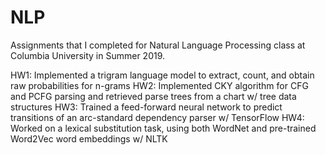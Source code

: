 # NLP
Assignments that I completed for Natural Language Processing class at Columbia University in Summer 2019.

HW1: Implemented a trigram language model to extract, count, and obtain raw probabilities for n-grams
HW2: Implemented CKY algorithm for CFG and PCFG parsing and retrieved parse trees from a chart w/ tree data structures
HW3: Trained a feed-forward neural network to predict transitions of an arc-standard dependency parser w/ TensorFlow
HW4: Worked on a lexical substitution task, using both WordNet and pre-trained Word2Vec word embeddings w/ NLTK

